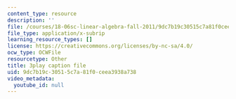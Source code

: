 ```yaml
---
content_type: resource
description: ''
file: /courses/18-06sc-linear-algebra-fall-2011/9dc7b19c30515c7a81f0ceea3938a738_t-n4a18AW08.vtt
file_type: application/x-subrip
learning_resource_types: []
license: https://creativecommons.org/licenses/by-nc-sa/4.0/
ocw_type: OCWFile
resourcetype: Other
title: 3play caption file
uid: 9dc7b19c-3051-5c7a-81f0-ceea3938a738
video_metadata:
  youtube_id: null
---
```

